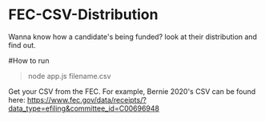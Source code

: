 # FEC-CSV-Distribution
Wanna know how a candidate's being funded? look at their distribution and find out.


#How to run

> node app.js filename.csv


Get your CSV from the FEC. For example, Bernie 2020's CSV can be found here: https://www.fec.gov/data/receipts/?data_type=efiling&committee_id=C00696948
